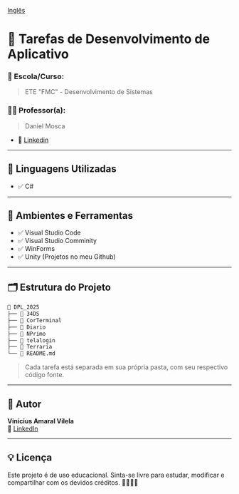 [Inglês](README_en.md)
# 📘 Tarefas de Desenvolvimento de Aplicativo

### 🏫 Escola/Curso:
> ETE "FMC" - Desenvolvimento de Sistemas

### 👨‍🏫 Professor(a):
> Daniel Mosca
- 🔗 [Linkedin]((https://www.linkedin.com/in/daniel-albino-mosca-rodrigues-20a290102/))

---

## 🚀 Linguagens Utilizadas

- ✅ C#

---

## 🧪 Ambientes e Ferramentas

- ✅ Visual Studio Code
- ✅ Visual Studio Comminity
- ✅ WinForms
- ✅ Unity (Projetos no meu Github)

---

## 🗂️ Estrutura do Projeto

```bash
📁 DPL_2025
├── 📁 34DS
├── 📁 CorTerminal
├── 📁 Diario
├── 📁 NPrimo
├── 📁 telalogin
├── 📁 Terraria
└── 📄 README.md 
```

> Cada tarefa está separada em sua própria pasta, com seu respectivo código fonte.

---

## 👤 Autor

**Vinícius Amaral Vilela**  
🔗 [LinkedIn](https://www.linkedin.com/in/vin%C3%ADcius-amaral-vilela-b57549362?utm_source=share&utm_campaign=share_via&utm_content=profile&utm_medium=ios_app)

---

## 💡 Licença

Este projeto é de uso educacional. Sinta-se livre para estudar, modificar e compartilhar com os devidos créditos. 👩‍💻👨‍💻

